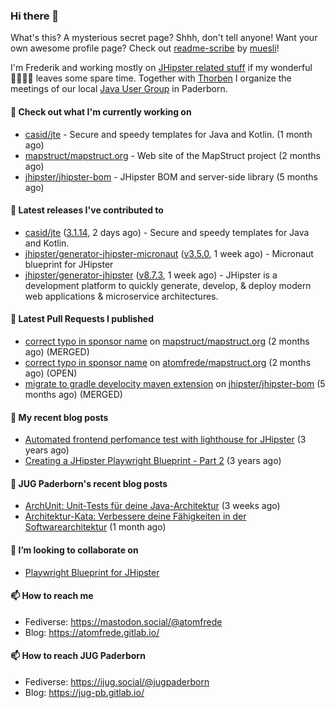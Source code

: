 ### Hi there 👋

What's this? A mysterious secret page? Shhh, don't tell anyone!
Want your own awesome profile page? Check out [readme-scribe](https://github.com/muesli/readme-scribe) by [muesli](https://github.com/muesli)!

I'm Frederik and working mostly on [JHipster related stuff](https://github.com/jhipster/) if my wonderful 👨‍👩‍👧‍👦 leaves some spare time.
Together with [Thorben](https://github.com/thjanssen) I organize the meetings of our local [Java User Group](https://github.com/jugpaderborn) in Paderborn.

#### 👷 Check out what I'm currently working on

- [casid/jte](https://github.com/casid/jte) - Secure and speedy templates for Java and Kotlin. (1 month ago)
- [mapstruct/mapstruct.org](https://github.com/mapstruct/mapstruct.org) - Web site of the MapStruct project (2 months ago)
- [jhipster/jhipster-bom](https://github.com/jhipster/jhipster-bom) - JHipster BOM and server-side library (5 months ago)

#### 🔭 Latest releases I've contributed to

- [casid/jte](https://github.com/casid/jte) ([3.1.14](https://github.com/casid/jte/releases/tag/3.1.14), 2 days ago) - Secure and speedy templates for Java and Kotlin.
- [jhipster/generator-jhipster-micronaut](https://github.com/jhipster/generator-jhipster-micronaut) ([v3.5.0](https://github.com/jhipster/generator-jhipster-micronaut/releases/tag/v3.5.0), 1 week ago) - Micronaut blueprint for JHipster
- [jhipster/generator-jhipster](https://github.com/jhipster/generator-jhipster) ([v8.7.3](https://github.com/jhipster/generator-jhipster/releases/tag/v8.7.3), 1 week ago) - JHipster is a development platform to quickly generate, develop, &amp; deploy modern web applications &amp; microservice architectures.

#### 🔨 Latest Pull Requests I published

- [correct typo in sponsor name](https://github.com/mapstruct/mapstruct.org/pull/148) on [mapstruct/mapstruct.org](https://github.com/mapstruct/mapstruct.org) (2 months ago) (MERGED)
- [correct typo in sponsor name](https://github.com/atomfrede/mapstruct.org/pull/1) on [atomfrede/mapstruct.org](https://github.com/atomfrede/mapstruct.org) (2 months ago) (OPEN)
- [migrate to gradle develocity maven extension](https://github.com/jhipster/jhipster-bom/pull/1587) on [jhipster/jhipster-bom](https://github.com/jhipster/jhipster-bom) (5 months ago) (MERGED)

#### 📜 My recent blog posts

- [Automated frontend perfomance test with lighthouse for JHipster](https://atomfrede.gitlab.io/2021/04/automated-frontend-perfomance-test-with-lighthouse-for-jhipster/) (3 years ago)
- [Creating a JHipster Playwright Blueprint - Part 2](https://atomfrede.gitlab.io/2021/03/creating-a-jhipster-playwright-blueprint-part-2/) (3 years ago)

#### 📜 JUG Paderborn's recent blog posts

- [ArchUnit: Unit-Tests für deine Java-Architektur](https://jug-pb.gitlab.io/blog/2024/archunit.html) (3 weeks ago)
- [Architektur-Kata: Verbessere deine Fähigkeiten in der Softwarearchitektur](https://jug-pb.gitlab.io/blog/2024/architektur-kata.html) (1 month ago)

#### 👯 I’m looking to collaborate on

- [Playwright Blueprint for JHipster](https://github.com/jhipster/generator-jhipster/issues/13755)

#### 📫 How to reach me

- Fediverse: https://mastodon.social/@atomfrede
- Blog: https://atomfrede.gitlab.io/

#### 📫 How to reach JUG Paderborn

- Fediverse: https://ijug.social/@jugpaderborn
- Blog: https://jug-pb.gitlab.io/
